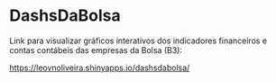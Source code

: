 # DashsDaBolsa

Link para visualizar gráficos interativos dos indicadores financeiros e contas contábeis das empresas da Bolsa (B3):

 https://leovnoliveira.shinyapps.io/dashsdabolsa/
